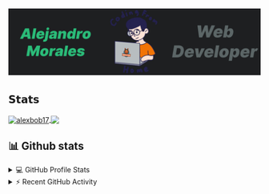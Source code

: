 

<h1 align="center">
  <img src="https://github.com/alexbob17/alexbob17/blob/main/New%20Project.jpg?raw=true" alt="Alejandro Morales" />
</h1>

## 𝗦𝘁𝗮𝘁𝘀


<a href="https://github.com/alexbob17/alexbob17">
  <img align="center" src="https://github-readme-stats.vercel.app/api?username=alexbob17&show_icons=true&line_height=27&count_private=true&title_color=ffffff&text_color=c9cacc&icon_color=2bbc8a&bg_color=1d1f21" alt="alexbob17" />
</a>
<a href="https://github.com/alexbob17/alexbob17">
  <img align="center" src="https://github-readme-stats.vercel.app/api/top-langs/?username=alexbob17&hide=java,html,tex&title_color=ffffff&text_color=c9cacc&icon_color=2bbc8a&bg_color=1d1f21&langs_count=3" />
</a>

## 📊 Github stats

<!-- https://github.com/anuraghazra/github-readme-stats -->
<details> 
  <summary>💻 GitHub Profile Stats</summary>
  <br/>
    <a href="https://github.com/anuraghazra/github-readme-stats"><img alt="DenverCoder1's Github Stats" src="https://denvercoder1-github-readme-stats.vercel.app/api?username=alexbob17&show_icons=true&count_private=true&theme=react&hide_border=true&bg_color=1d1f21&title_color=ffffff&icon_color=2bbc8a" height="200px"/></a>  
  <a href="https://github.com/anuraghazra/github-readme-stats"><img alt="DenverCoder1's Top Languages" src="https://denvercoder1-github-readme-stats.vercel.app/api/top-langs/?username=DenverCoder1&langs_count=8&layout=compact&theme=react&hide_border=true&bg_color=1d1f21&title_color=ffffff&icon_color=F8D866" height="200px"/></a>
  <br/>
  <b>Note:</b> Top languages is only a metric of the languages my public code consists of and doesn't reflect experience or skill level.
</details>


<!-- https://github.com/jamesgeorge007/github-activity-readme -->
<details>
  <summary>⚡ Recent GitHub Activity</summary>
  <br/>

